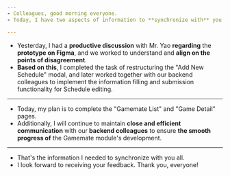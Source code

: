 ```yaml
---
- Colleagues, good morning everyone. 
- Today, I have two aspects of information to **synchronize with** you all, which are my summary of yesterday's work and my plans for today.

---
```

- Yesterday, I had a **productive discussion** with Mr. Yao **regarding** the **prototype on Figma**, and we worked to understand and **align on the points of disagreement**. 
- **Based on this**, I completed the task of restructuring the "Add New Schedule" modal, and later worked together with our backend colleagues to implement the information filling and submission functionality for Schedule editing.

---
- Today, my plan is to complete the "Gamemate List" and "Game Detail" pages. 
- Additionally, I will continue to maintain **close and efficient communication** with our **backend colleagues** to ensure **the smooth progress of** the Gamemate module's development.

---
- That's the information I needed to synchronize with you all. 
- I look forward to receiving your feedback. Thank you, everyone!